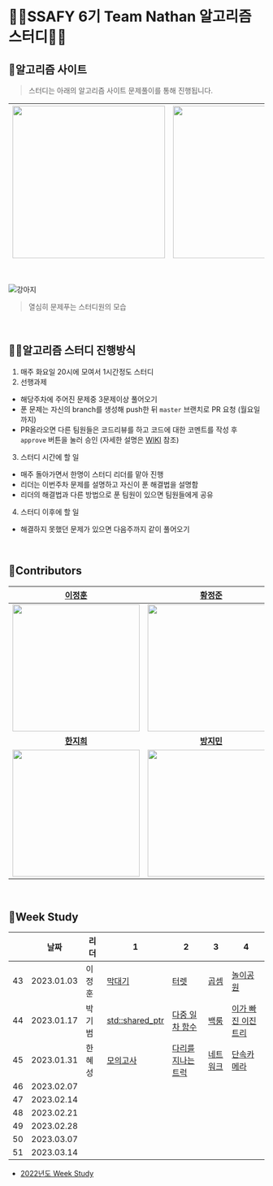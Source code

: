 # 👨‍💻SSAFY 6기 Team Nathan 알고리즘 스터디👩‍💻


## 📖알고리즘 사이트

> 스터디는 아래의 알고리즘 사이트 문제풀이를 통해 진행됩니다.

| [<img src="https://d2gd6pc034wcta.cloudfront.net/images/logo@2x.png" width="300">](https://www.acmicpc.net/) | [<div class="text-white bg-gray-dark mb-2"><img src="https://s3.ap-northeast-2.amazonaws.com/grepp-cloudfront/programmers_imgs/design/logo.jpg" width="300"></div>](https://programmers.co.kr/) |
| :-- | :-- |

<br>


![강아지](https://user-images.githubusercontent.com/47655983/155130028-04fa5520-4697-4011-ab09-ad0a63e205cd.gif)

> 열심히 문제푸는 스터디원의 모습

<br>

## 👨‍🏫알고리즘 스터디 진행방식

1. 매주 화요일 20시에 모여서 1시간정도 스터디
2. 선행과제
 - 해당주차에 주어진 문제중 3문제이상 풀어오기
 - 푼 문제는 자신의 branch를 생성해 push한 뒤 `master` 브랜치로 PR 요청 (월요일까지)
 - PR올라오면 다른 팀원들은 코드리뷰를 하고 코드에 대한 코멘트를 작성 후 `approve` 버튼을 눌러 승인 (자세한 설명은 [WIKI](https://github.com/ssaf6-nathan/algorithm-study/wiki/Git-Convention) 참조)
3. 스터디 시간에 할 일
 - 매주 돌아가면서 한명이 스터디 리더를 맡아 진행
 - 리더는 이번주차 문제를 설명하고 자신이 푼 해결법을 설명함
 - 리더의 해결법과 다른 방법으로 푼 팀원이 있으면 팀원들에게 공유
4. 스터디 이후에 할 일
 - 해결하지 못했던 문제가 있으면 다음주까지 같이 풀어오기

<br>

## 🌈Contributors


| **[이정훈](https://github.com/person003333)** | **[황정준](https://github.com/DeerGum)** | **[한혜성](https://github.com/Hyesung-Han)** |
| :-----------------: | :-----------------: | :-----------------: |
| <img src="https://user-images.githubusercontent.com/47655983/197516331-ac421898-5cad-48eb-a5f7-abbb0dd040ee.png" width=250px, height=250px> | <img src="https://user-images.githubusercontent.com/47655983/197516399-668a7693-fcbc-46eb-94ae-4cdcd943172e.png" width=250px, height=250px> | <img src="https://user-images.githubusercontent.com/47655983/197516618-ba16c99b-c45d-4476-afc5-68980cfbde2e.png" width=250px, height=250px> | 
| **[한지희](https://github.com/g2hhh2ee)** | **[방지민](https://github.com/REEENG9)** | **[박기범](https://github.com/kibum414)** |
| <img src="https://user-images.githubusercontent.com/47655983/197516968-b72d7a27-6810-462e-99a3-06a1ea5f84f0.png" width=250px, height=250px> | <img src="https://user-images.githubusercontent.com/47655983/197517055-e47fabde-1cff-42e6-8c03-847947a52808.png" width=250px, height=250px> | <img src="https://user-images.githubusercontent.com/47655983/197517093-cad0b2fd-65b9-40d6-aa72-9a2a09e412e8.png" width=250px, height=250px> |

<br>

## 🎯Week Study

|  | 날짜 | 리더 | 1 | 2 | 3 | 4 |
| :----: | --------------- | ------------- | -------------- | -------------- | -------------- | -------------- |
| 43 | 2023.01.03 | 이정훈 | [막대기](https://www.acmicpc.net/problem/1094) | [터렛](https://www.acmicpc.net/problem/1002) | [곱셈](https://www.acmicpc.net/problem/1629) | [놀이공원](https://www.acmicpc.net/problem/1561) | 
| 44 | 2023.01.17 | 박기범 | [std::shared_ptr](https://www.acmicpc.net/problem/26257) | [다중 일차 함수](https://www.acmicpc.net/problem/26258) | [백룸](https://www.acmicpc.net/problem/26259) | [이가 빠진 이진 트리](https://www.acmicpc.net/problem/26260) |
| 45 | 2023.01.31 | 한혜성 | [모의고사](https://school.programmers.co.kr/learn/courses/30/lessons/42840) | [다리를 지나는 트럭](https://school.programmers.co.kr/learn/courses/30/lessons/42583) | [네트워크](https://school.programmers.co.kr/learn/courses/30/lessons/43162) | [단속카메라](https://school.programmers.co.kr/learn/courses/30/lessons/42884) |
| 46 | 2023.02.07 |  | [](https://www.acmicpc.net/problem/) | [](https://www.acmicpc.net/problem/) | [](https://www.acmicpc.net/problem/) | [](https://www.acmicpc.net/problem/) |
| 47 | 2023.02.14 |  | [](https://www.acmicpc.net/problem/) | [](https://www.acmicpc.net/problem/) | [](https://www.acmicpc.net/problem/) | [](https://www.acmicpc.net/problem/) |
| 48 | 2023.02.21 |  | [](https://www.acmicpc.net/problem/) | [](https://www.acmicpc.net/problem/) | [](https://www.acmicpc.net/problem/) | [](https://www.acmicpc.net/problem/) |
| 49 | 2023.02.28 |  | [](https://www.acmicpc.net/problem/) | [](https://www.acmicpc.net/problem/) | [](https://www.acmicpc.net/problem/) | [](https://www.acmicpc.net/problem/) |
| 50 | 2023.03.07 |  | [](https://www.acmicpc.net/problem/) | [](https://www.acmicpc.net/problem/) | [](https://www.acmicpc.net/problem/) | [](https://www.acmicpc.net/problem/) |
| 51 | 2023.03.14 |  | [](https://www.acmicpc.net/problem/) | [](https://www.acmicpc.net/problem/) | [](https://www.acmicpc.net/problem/) | [](https://www.acmicpc.net/problem/) |


- [2022년도 Week Study](./study/2022/README.md)

<!-- 
|  | 2023.. |  | [](https://www.acmicpc.net/problem/) | [](https://www.acmicpc.net/problem/) | [](https://www.acmicpc.net/problem/) | [](https://www.acmicpc.net/problem/) |
-->

<br>

